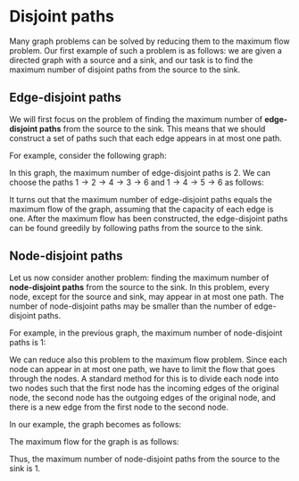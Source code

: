 # Disjoint paths

Many graph problems can be solved by reducing
them to the maximum flow problem.
Our first example of such a problem is
as follows: we are given a directed graph
with a source and a sink,
and our task is to find the maximum number
of disjoint paths from the source to the sink.

## Edge-disjoint paths

We will first focus on the problem of
finding the maximum number of
**edge-disjoint paths** from the source to the sink.
This means that we should construct a set of paths
such that each edge appears in at most one path.

For example, consider the following graph:

<script type="text/tikz">
\begin{tikzpicture}[scale=0.9]
\node[draw, circle] (1) at (1,2) {1};
\node[draw, circle] (2) at (3,3) {2};
\node[draw, circle] (3) at (5,3) {3};
\node[draw, circle] (4) at (3,1) {4};
\node[draw, circle] (5) at (5,1) {5};
\node[draw, circle] (6) at (7,2) {6};
\path[draw,thick,->] (1) -- (2);
\path[draw,thick,->] (1) -- (4);
\path[draw,thick,->] (2) -- (4);
\path[draw,thick,->] (3) -- (2);
\path[draw,thick,->] (3) -- (5);
\path[draw,thick,->] (3) -- (6);
\path[draw,thick,->] (4) -- (3);
\path[draw,thick,->] (4) -- (5);
\path[draw,thick,->] (5) -- (6);
\end{tikzpicture}
</script>

In this graph, the maximum number of edge-disjoint
paths is 2.
We can choose the paths
$1 \rightarrow 2 \rightarrow 4 \rightarrow 3 \rightarrow 6$
and $1 \rightarrow 4 \rightarrow 5 \rightarrow 6$ as follows:

<script type="text/tikz">
\begin{tikzpicture}[scale=0.9]
\node[draw, circle] (1) at (1,2) {1};
\node[draw, circle] (2) at (3,3) {2};
\node[draw, circle] (3) at (5,3) {3};
\node[draw, circle] (4) at (3,1) {4};
\node[draw, circle] (5) at (5,1) {5};
\node[draw, circle] (6) at (7,2) {6};
\path[draw,thick,->] (1) -- (2);
\path[draw,thick,->] (1) -- (4);
\path[draw,thick,->] (2) -- (4);
\path[draw,thick,->] (3) -- (2);
\path[draw,thick,->] (3) -- (5);
\path[draw,thick,->] (3) -- (6);
\path[draw,thick,->] (4) -- (3);
\path[draw,thick,->] (4) -- (5);
\path[draw,thick,->] (5) -- (6);

\path[draw=green,thick,->,line width=2pt] (1) -- (2);
\path[draw=green,thick,->,line width=2pt] (2) -- (4);
\path[draw=green,thick,->,line width=2pt] (4) -- (3);
\path[draw=green,thick,->,line width=2pt] (3) -- (6);

\path[draw=blue,thick,->,line width=2pt] (1) -- (4);
\path[draw=blue,thick,->,line width=2pt] (4) -- (5);
\path[draw=blue,thick,->,line width=2pt] (5) -- (6);
\end{tikzpicture}
</script>

It turns out that the maximum number of
edge-disjoint paths
equals the maximum flow of the graph,
assuming that the capacity of each edge is one.
After the maximum flow has been constructed,
the edge-disjoint paths can be found greedily
by following paths from the source to the sink.

## Node-disjoint paths

Let us now consider another problem:
finding the maximum number of
**node-disjoint paths** from the source
to the sink.
In this problem, every node,
except for the source and sink,
may appear in at most one path.
The number of node-disjoint paths
may be smaller than the number of
edge-disjoint paths.

For example, in the previous graph,
the maximum number of node-disjoint paths is 1:

<script type="text/tikz">
\begin{tikzpicture}
\node[draw, circle] (1) at (1,2) {1};
\node[draw, circle] (2) at (3,3) {2};
\node[draw, circle] (3) at (5,3) {3};
\node[draw, circle] (4) at (3,1) {4};
\node[draw, circle] (5) at (5,1) {5};
\node[draw, circle] (6) at (7,2) {6};
\path[draw,thick,->] (1) -- (2);
\path[draw,thick,->] (1) -- (4);
\path[draw,thick,->] (2) -- (4);
\path[draw,thick,->] (3) -- (2);
\path[draw,thick,->] (3) -- (5);
\path[draw,thick,->] (3) -- (6);
\path[draw,thick,->] (4) -- (3);
\path[draw,thick,->] (4) -- (5);
\path[draw,thick,->] (5) -- (6);

\path[draw=green,thick,->,line width=2pt] (1) -- (2);
\path[draw=green,thick,->,line width=2pt] (2) -- (4);
\path[draw=green,thick,->,line width=2pt] (4) -- (3);
\path[draw=green,thick,->,line width=2pt] (3) -- (6);
\end{tikzpicture}
</script>

We can reduce also this problem to the maximum flow problem.
Since each node can appear in at most one path,
we have to limit the flow that goes through the nodes.
A standard method for this is to divide each node into
two nodes such that the first node has the incoming edges
of the original node, the second node has the outgoing
edges of the original node, and
there is a new edge from the first node
to the second node.

In our example, the graph becomes as follows:

<script type="text/tikz">
\begin{tikzpicture}
\node[draw, circle] (1) at (1,2) {1};
\node[draw, circle] (2a) at (3,3) {2};
\node[draw, circle] (3a) at (6,3) {3};
\node[draw, circle] (4a) at (3,1) {4};
\node[draw, circle] (5a) at (6,1) {5};
\node[draw, circle] (2b) at (4,3) {2};
\node[draw, circle] (3b) at (7,3) {3};
\node[draw, circle] (4b) at (4,1) {4};
\node[draw, circle] (5b) at (7,1) {5};
\node[draw, circle] (6) at (9,2) {6};

\path[draw,thick,->] (2a) -- (2b);
\path[draw,thick,->] (3a) -- (3b);
\path[draw,thick,->] (4a) -- (4b);
\path[draw,thick,->] (5a) -- (5b);

\path[draw,thick,->] (1) -- (2a);
\path[draw,thick,->] (1) -- (4a);
\path[draw,thick,->] (2b) -- (4a);
\path[draw,thick,->] (3b) edge [bend right=30] (2a);
\path[draw,thick,->] (3b) -- (5a);
\path[draw,thick,->] (3b) -- (6);
\path[draw,thick,->] (4b) -- (3a);
\path[draw,thick,->] (4b) -- (5a);
\path[draw,thick,->] (5b) -- (6);
\end{tikzpicture}
</script>

The maximum flow for the graph is as follows:

<script type="text/tikz">
\begin{tikzpicture}
\node[draw, circle] (1) at (1,2) {1};

\node[draw, circle] (2a) at (3,3) {2};
\node[draw, circle] (3a) at (6,3) {3};
\node[draw, circle] (4a) at (3,1) {4};
\node[draw, circle] (5a) at (6,1) {5};

\node[draw, circle] (2b) at (4,3) {2};
\node[draw, circle] (3b) at (7,3) {3};
\node[draw, circle] (4b) at (4,1) {4};
\node[draw, circle] (5b) at (7,1) {5};

\node[draw, circle] (6) at (9,2) {6};

\path[draw,thick,->] (2a) -- (2b);
\path[draw,thick,->] (3a) -- (3b);
\path[draw,thick,->] (4a) -- (4b);
\path[draw,thick,->] (5a) -- (5b);

\path[draw,thick,->] (1) -- (2a);
\path[draw,thick,->] (1) -- (4a);
\path[draw,thick,->] (2b) -- (4a);
\path[draw,thick,->] (3b) edge [bend right=30] (2a);
\path[draw,thick,->] (3b) -- (5a);
\path[draw,thick,->] (3b) -- (6);
\path[draw,thick,->] (4b) -- (3a);
\path[draw,thick,->] (4b) -- (5a);
\path[draw,thick,->] (5b) -- (6);

\path[draw=red,thick,->,line width=2pt] (1) -- (2a);
\path[draw=red,thick,->,line width=2pt] (2a) -- (2b);
\path[draw=red,thick,->,line width=2pt] (2b) -- (4a);
\path[draw=red,thick,->,line width=2pt] (4a) -- (4b);
\path[draw=red,thick,->,line width=2pt] (4b) -- (3a);
\path[draw=red,thick,->,line width=2pt] (3a) -- (3b);
\path[draw=red,thick,->,line width=2pt] (3b) -- (6);
\end{tikzpicture}
</script>

Thus, the maximum number of node-disjoint paths
from the source to the sink is 1.
